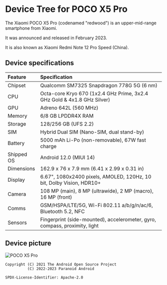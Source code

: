 # Device Tree for POCO X5 Pro

The Xiaomi POCO X5 Pro (codenamed "redwood") is an upper-mid-range smartphone from Xiaomi.

It was announced and released in February 2023.

It is also known as Xiaomi Redmi Note 12 Pro Speed (China).

## Device specifications

| Feature     | Specification
| :-----------|:-------------
| Chipset     | Qualcomm SM7325 Snapdragon 778G 5G (6 nm)
| CPU         | Octa-core Kryo 670 (1x2.4 GHz Prime, 3x2.4 GHz Gold & 4x1.8 GHz Silver)
| GPU         | Adreno 642L (560 MHz)
| Memory      | 6/8 GB LPDDR4X RAM
| Storage     | 128/256 GB (UFS 2.2)
| SIM         | Hybrid Dual SIM (Nano-SIM, dual stand-by)
| Battery     | 5000 mAh Li-Po (non-removable), 67W fast charge
| Shipped OS  | Android 12.0 (MIUI 14)
| Dimensions  | 162.9 x 76 x 7.9 mm (6.41 x 2.99 x 0.31 in)
| Display     | 6.67", 1080x2400 pixels, AMOLED, 120Hz, 10 bit, Dolby Vision, HDR10+
| Camera      | 108 MP (main), 8 MP (ultrawide), 2 MP (macro), 16 MP (front)
| Comms       | GSM/HSPA/LTE/5G, Wi-Fi 802.11 a/b/g/n/ac/6, Bluetooth 5.2, NFC
| Sensors     | Fingerprint (side-mounted), accelerometer, gyro, compass, proximity, light

## Device picture

![POCO X5 Pro](https://i02.appmifile.com/796_operator_sg/09/01/2023/298be3a9e161369fc0874bb23d839939.png)

```
Copyright (C) 2021 The Android Open Source Project
          (C) 2022-2023 Paranoid Android

SPDX-License-Identifier: Apache-2.0
```
